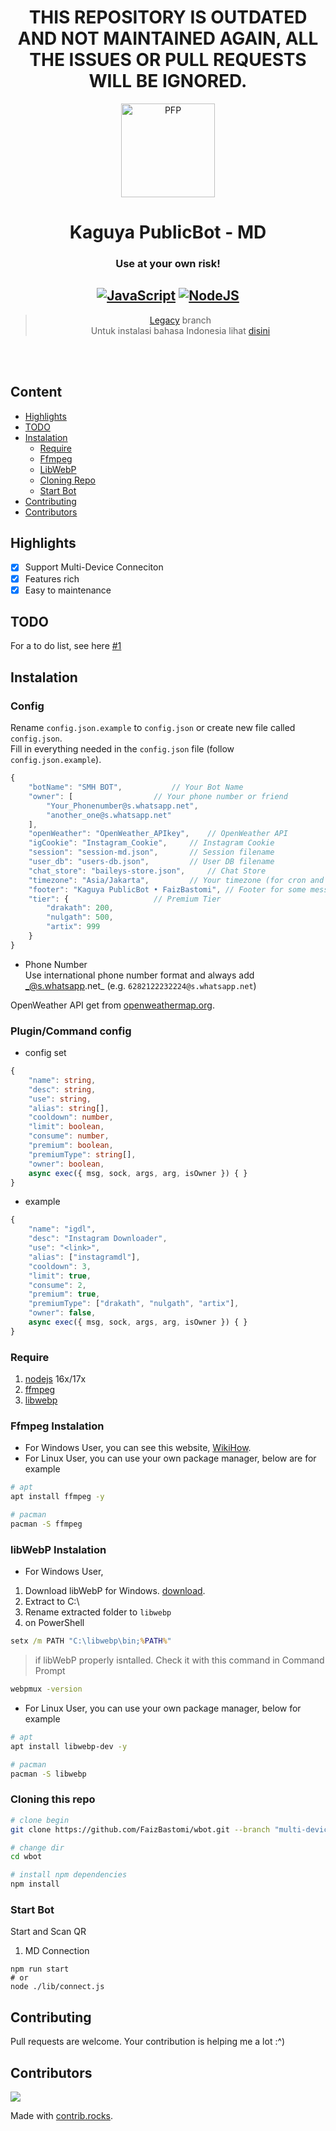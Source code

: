 <div align="center">

# THIS REPOSITORY IS OUTDATED AND NOT MAINTAINED AGAIN, ALL THE ISSUES OR PULL REQUESTS WILL BE IGNORED.

<img src="https://telegra.ph/file/fbe3160f0ad0e14abeeeb.jpg" width="150" height="150" border="0" alt="PFP">

# Kaguya PublicBot - MD
### Use at your own risk!

## [![JavaScript](https://img.shields.io/badge/JavaScript-d6cc0f?style=for-the-badge&logo=javascript&logoColor=white)](https://javascript.com) [![NodeJS](https://img.shields.io/badge/Node.js-43853D?style=for-the-badge&logo=node.js&logoColor=white)](https://nodejs.org/)

> [Legacy](https://github.com/FaizBastomi/wbot/tree/legacy) branch <br />
Untuk instalasi bahasa Indonesia lihat [disini](./ID.md)<br />

</div><br />
<br />

## Content
- [Highlights](#highlights)
- [TODO](#todo)
- [Instalation](#instalation)
    - [Require](#require)
    - [Ffmpeg](#ffmpeg-instalation)
    - [LibWebP](#libwebp-instalation)
    - [Cloning Repo](#cloning-this-repo)
    - [Start Bot](#start-bot)
- [Contributing](#contributing)
- [Contributors](#contributors)

## Highlights

- [x] Support Multi-Device Conneciton
- [x] Features rich
- [x] Easy to maintenance

## TODO
For a to do list, see here [#1](https://github.com/FaizBastomi/wbot/issues/1)

## Instalation
### Config
Rename `config.json.example` to `config.json` or create new file called `config.json`.<br />
Fill in everything needed in the `config.json` file (follow `config.json.example`).<br />
```ts
{
    "botName": "SMH BOT",			// Your Bot Name
    "owner": [					// Your phone number or friend
        "Your_Phonenumber@s.whatsapp.net",
        "another_one@s.whatsapp.net"
    ],
    "openWeather": "OpenWeather_APIkey",	// OpenWeather API
    "igCookie": "Instagram_Cookie",		// Instagram Cookie
    "session": "session-md.json",		// Session filename
    "user_db": "users-db.json",			// User DB filename
    "chat_store": "baileys-store.json",		// Chat Store
    "timezone": "Asia/Jakarta",			// Your timezone (for cron and moment-timezone)
    "footer": "Kaguya PublicBot • FaizBastomi",	// Footer for some message
    "tier": {					// Premium Tier
        "drakath": 200,
        "nulgath": 500,
        "artix": 999
    }
}
```
- Phone Number<br>
Use international phone number format and always add _@s.whatsapp.net_ (e.g. `6282122232224@s.whatsapp.net`)

OpenWeather API get from [openweathermap.org](https://openweathermap.org).

### Plugin/Command config
- config set
```ts
{
	"name": string,
	"desc": string,
	"use": string,
	"alias": string[],
	"cooldown": number,
	"limit": boolean,
	"consume": number,
	"premium": boolean,
	"premiumType": string[],
	"owner": boolean,
	async exec({ msg, sock, args, arg, isOwner }) { }
}
```
- example
```ts
{
	"name": "igdl",
	"desc": "Instagram Downloader",
	"use": "<link>",
	"alias": ["instagramdl"],
	"cooldown": 3,
	"limit": true,
	"consume": 2,
	"premium": true,
	"premiumType": ["drakath", "nulgath", "artix"],
	"owner": false,
	async exec({ msg, sock, args, arg, isOwner }) { }
}
```

### Require
1. [nodejs](https://nodejs.org/en/download) 16x/17x
2. [ffmpeg](https://ffmpeg.org)
3. [libwebp](https://developers.google.com/speed/webp/download)

### Ffmpeg Instalation
- For Windows User, you can see this website, [WikiHow](https://www.wikihow.com/Install-FFmpeg-on-Windows).<br />
- For Linux User, you can use your own package manager, below are for example

```bash
# apt
apt install ffmpeg -y

# pacman
pacman -S ffmpeg
```

### libWebP Instalation
- For Windows User, 
1. Download libWebP for Windows. [download](https://developers.google.com/speed/webp/download).
2. Extract to C:\
3. Rename extracted folder to `libwebp`
4. on PowerShell
```cmd
setx /m PATH "C:\libwebp\bin;%PATH%"
```
> if libWebP properly isntalled. Check it with this command in Command Prompt
```cmd
webpmux -version
```

- For Linux User, you can use your own package manager, below for example
```bash
# apt
apt install libwebp-dev -y

# pacman
pacman -S libwebp
```

### Cloning this repo
```bash
# clone begin
git clone https://github.com/FaizBastomi/wbot.git --branch "multi-device"

# change dir
cd wbot

# install npm dependencies
npm install
```

### Start Bot
Start and Scan QR<br />
1. MD Connection
```
npm run start
# or
node ./lib/connect.js
```

## Contributing
Pull requests are welcome. Your contribution is helping me a lot :^)

## Contributors
<a href="https://github.com/FaizBastomi/wbot/graphs/contributors">
  <img src="https://contrib.rocks/image?repo=FaizBastomi/wbot" />
</a>

Made with [contrib.rocks](https://contrib.rocks).

